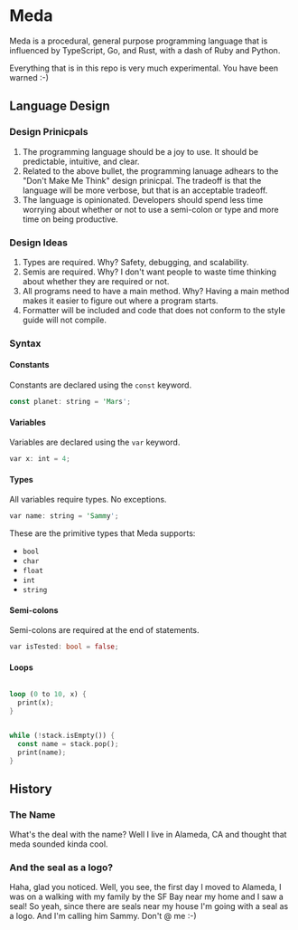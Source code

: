 
# Meda

Meda is a procedural, general purpose programming language that is influenced by
TypeScript, Go, and Rust, with a dash of Ruby and Python.

Everything that is in this repo is very much experimental. You have been
 warned :-)

## Language Design

### Design Prinicpals

1. The programming language should be a joy to use. It should be predictable,
intuitive, and clear.
2. Related to the above bullet, the programming lanuage adhears to the
"Don't Make Me Think" design prinicpal. The tradeoff is that the language will be
more verbose, but that is an acceptable tradeoff.
3. The language is opinionated. Developers should spend less time worrying about
whether or not to use a semi-colon or type and more time on being productive.

### Design Ideas

1. Types are required. Why? Safety, debugging, and scalability.
2. Semis are required. Why? I don't want people to waste time thinking about
 whether they are required or not.
3. All programs need to have a main method. Why? Having a main method makes it
easier to figure out where a program starts.
4. Formatter will be included and code that does not conform to the style guide
will not compile.

### Syntax

#### Constants

Constants are declared using the `const` keyword.

```rust
const planet: string = 'Mars';
```

#### Variables

Variables are declared using the `var` keyword.

```rust
var x: int = 4;
```

#### Types

All variables require types. No exceptions.

```rust
var name: string = 'Sammy';
```

These are the primitive types that Meda supports:

* `bool`
* `char`
* `float`
* `int`
* `string`

#### Semi-colons

Semi-colons are required at the end of statements.

```rust
var isTested: bool = false;
```

#### Loops

```rust

loop (0 to 10, x) {
  print(x);
}

```

```rust

while (!stack.isEmpty()) {
  const name = stack.pop();
  print(name);
}

```

## History

### The Name

What's the deal with the name? Well I live in Alameda, CA and thought that meda
sounded kinda cool.

### And the seal as a logo?

Haha, glad you noticed. Well, you see, the first day I moved to Alameda, I was
on a walking with my family by the SF Bay near my home and I saw a seal! So yeah,
since there are seals near my house I'm going with a seal as a logo. And I'm
calling him Sammy. Don't @ me :-)
